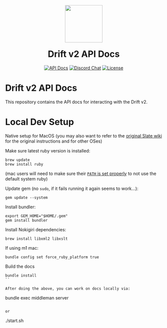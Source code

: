 <div align="center">
  <img height="120x" src="https://uploads-ssl.webflow.com/611580035ad59b20437eb024/616f97a42f5637c4517d0193_Logo%20(1)%20(1).png" />

  <h1 style="margin-top:20px;">Drift v2 API Docs</h1>

  <p>
    <a href="https://drift-labs.github.io/v2-teacher"><img alt="API Docs" src="https://img.shields.io/badge/docs-tutorials-blueviolet" /></a>
    <a href="https://discord.com/channels/849494028176588802/878700556904980500"><img alt="Discord Chat" src="https://img.shields.io/discord/889577356681945098?color=blueviolet" /></a>
    <a href="https://opensource.org/licenses/Apache-2.0"><img alt="License" src="https://img.shields.io/github/license/project-serum/anchor?color=blueviolet" /></a>
  </p>
</div>

# Drift v2 API Docs

This repository contains the API docs for interacting with the Drift v2.

# Local Dev Setup

Native setup for MacOS (you may also want to refer to the [original Slate wiki](https://github.com/slatedocs/slate/wiki/Using-Slate-Natively) for the original instructions and for other OSes)



Make sure latest ruby version is installed:
```
brew update
brew install ruby
```
(mac users will need to make sure their [`PATH` is set properly](https://mac.install.guide/ruby/13.html) to not use the default system ruby)

Update gem (no `sudo`, if it fails running it again seems to work...):
```
gem update --system
```

Install bundler:
```
export GEM_HOME="$HOME/.gem"
gem install bundler
```

Install Nokigiri dependencies:
```
brew install libxml2 libxslt
```


If using m1 mac:
```
bundle config set force_ruby_platform true
```

Build the docs
```
bundle install
``

After doing the above, you can work on docs locally via:
```
bundle exec middleman server
```

or

```
./start.sh
```
